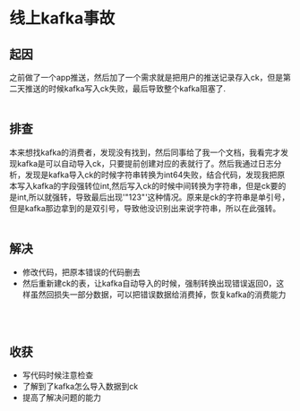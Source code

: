 # 线上kafka事故

## 起因
之前做了一个app推送，然后加了一个需求就是把用户的推送记录存入ck，但是第二天推送的时候kafka写入ck失败，最后导致整个kafka阻塞了.
<br />
<br />

## 排查
本来想找kafka的消费者，发现没有找到，然后同事给了我一个文档，我看完才发现kafka是可以自动导入ck，只要提前创建对应的表就行了。然后我通过日志分析，发现是kafka导入ck的时候字符串转换为int64失败，结合代码，发现我把原本写入kafka的字段强转位int,然后写入ck的时候中间转换为字符串，但是ck要的是int,所以就强转，导致最后出现'"123"'这种情况。原来是ck的字符串是单引号，但是kafka那边拿到的是双引号，导致他没识别出来说字符串，所以在此强转。
<br />
<br />

## 解决
+ 修改代码，把原本错误的代码删去
+ 然后重新建ck的表，让kafka自动导入的时候，强制转换出现错误返回0，这样虽然回损失一部分数据，可以把错误数据给消费掉，恢复kafka的消费能力
<br />
<br />

## 收获
+ 写代码时候注意检查
+ 了解到了kafka怎么导入数据到ck
+ 提高了解决问题的能力